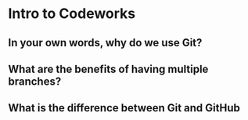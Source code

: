 # Intro to Codeworks

## In your own words, why do we use Git?

## What are the benefits of having multiple branches?

## What is the difference between Git and GitHub